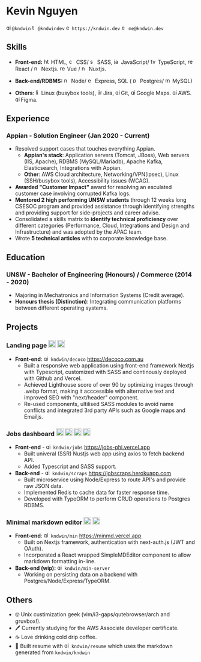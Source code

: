 # Kevin Nguyen
  <img src="https://simpleicons.org/icons/github.svg" alt="github" height="15px"/>`@kndwin` 
  <img src="https://simpleicons.org/icons/twitter.svg" alt="twitter" height="15px"/>`@kndwindev`
  <img src="https://img.icons8.com/windows/32/000000/domain.png" alt="email" height="15px">`https://kndwin.dev`
  <img src="https://img.icons8.com/dotty/80/000000/filled-sent.png" alt="email" height="15px"/> `me@kndwin.dev`

## Skills
- **Front-end:** 
  <img src="https://simpleicons.org/icons/html5.svg" alt="html5" height="15px"/> HTML, 
  <img src="https://simpleicons.org/icons/css3.svg" alt="css3" height="15px"/> CSS/
  <img src="https://simpleicons.org/icons/sass.svg" alt="sass" height="15px"/> SASS, 
  <img src="https://simpleicons.org/icons/javascript.svg" alt="javascript" height="15px"/> JavaScript/
  <img src="https://simpleicons.org/icons/typescript.svg" alt="typescript" height="15px"/> TypeScript, 
  <img src="https://simpleicons.org/icons/react.svg" alt="react" height="15px"/> React /
  <img src="https://simpleicons.org/icons/next-dot-js.svg" alt="nextjs" height="15px"/> Nextjs.
  <img src="https://simpleicons.org/icons/vue-dot-js.svg" alt="react" height="15px"/> Vue /
  <img src="https://simpleicons.org/icons/nuxt-dot-js.svg" alt="nextjs" height="15px"/> Nuxtjs.

- **Back-end/RDBMS:** 
  <img src="https://simpleicons.org/icons/node-dot-js.svg" alt="nodejs" height="15px"/> Node/
  <img src="https://simpleicons.org/icons/express.svg" alt="express" height="15px"/> Express, SQL (
  <img src="https://simpleicons.org/icons/postgresql.svg" alt="postgres" height="15px"/> Postgres/
  <img src="https://simpleicons.org/icons/mysql.svg" alt="mysql" height="15px"/> MySQL)

- **Others**: 
  <img src="https://simpleicons.org/icons/linux.svg" alt="linux" height="15px"/>Linux (busybox tools), 
  <img src="https://simpleicons.org/icons/jirasoftware.svg" alt="jira" height="15px"/>Jira,
  <img src="https://simpleicons.org/icons/git.svg" alt="git" height="15px"/>Git,
  <img src="https://simpleicons.org/icons/googlemaps.svg" alt="git" height="15px"/>Google Maps.
  <img src="https://simpleicons.org/icons/amazonaws.svg" alt="git" height="15px"/>AWS.
  <img src="https://simpleicons.org/icons/figma.svg" alt="git" height="15px"/>Figma.

## Experience
### Appian - Solution Engineer (Jan 2020 - Current)
- Resolved support cases that touches everything Appian.
	- **Appian's stack**: Application servers (Tomcat, JBoss), Web servers (IIS, Apache), 
		RDBMS (MySQL/Mariadb), Apache Kafka, Elasticsearch, Integrations with Appian.
	- **Other**: AWS Cloud architecture, Networking/VPN(ipsec), Linux (SSH/busybox tools), Accessibility issues (WCAG). 
- **Awarded "Customer Impact"** award for resolving an esculated customer case involving corrupted Kafka logs.
- **Mentored 2 high performing UNSW students** through 12 weeks long CSESOC program and provided assistance through identifying strengths and providing support for side-projects and career advise.
- Consolidated a skills matrix to **identify technical proficiency** over different categories (Performance, Cloud, Integrations and Design and Infrastructure) and was adopted by the APAC team.
- Wrote **5 technical articles** with to corporate knowledge base.

## Education
###  UNSW - Bachelor of Engineering (Honours) / Commerce (2014 - 2020)
- Majoring in Mechatronics and Information Systems (Credit average).
- **Honours thesis (Distinction)**: Integrating communication platforms between different operating systems.


## Projects
### Landing page  <img src="https://simpleicons.org/icons/next-dot-js.svg" alt="nextjs" height="20px"/> <img src="https://simpleicons.org/icons/googlemaps.svg" alt="nextjs" height="20px"/> 
- **Front-end**: <img src="https://simpleicons.org/icons/github.svg" alt="github" height="15px"/> `kndwin/decoco` https://decoco.com.au
    -	Built a responsive web application using front-end framework Nextjs with Typescript, customized with SASS and continously deployed with Github and Vercel.
    - Achieved Lighthouse score of over 90 by optimizing images through .webp format, making it acccessible with alternative text and improved SEO with "next/header" component.
    - Re-used components, ultilised SASS modules to avoid name conflicts and integrated 3rd party APIs such as Google maps and Emailjs.

<div style="page-break-before: always"></div>
<div style="page-break-after: always"></div>

### Jobs dashboard <img src="https://simpleicons.org/icons/nuxt-dot-js.svg" alt="nextjs" height="20px"/> <img src="https://simpleicons.org/icons/node-dot-js.svg" alt="nodejs" height="20px"/> <img src="https://simpleicons.org/icons/redis.svg" alt="redis" height="20px"/> <img src="https://simpleicons.org/icons/postgresql.svg" alt="postgresql" height="20px"/>
- **Front-end** - 
<img src="https://simpleicons.org/icons/github.svg" alt="github" height="15px"/> `kndwin/jobs` https://jobs-phi.vercel.app
    - Built univeral (SSR) Nustjs web app using axios to fetch backend API. 
    - Added Typescript and SASS support.
- **Back-end** -
<img src="https://simpleicons.org/icons/github.svg" alt="github" height="15px"/> `kndwin/scraps` https://jobscraps.herokuapp.com
    - Built microservice using Node/Express to route API's and provide raw JSON data.
    - Implemented Redis to cache data for faster response time.
    - Developed with TypeORM to perform CRUD operations to Postgres RDBMS.


### Minimal markdown editor <img src="https://simpleicons.org/icons/next-dot-js.svg" alt="nextjs" height="20px"/> <img src="https://simpleicons.org/icons/sass.svg" alt="nodejs" height="20px"/> 
- **Front-end**: <img src="https://simpleicons.org/icons/github.svg" alt="github" height="15px"/> `kndwin/min` https://minmd.vercel.app
    - Built on Nextjs framework, authentication with next-auth.js (JWT and OAuth).
    - Incorporated a React wrapped SimpleMDEditor component to allow markdown formatting in-line.
- **Back-end (wip):** <img src="https://simpleicons.org/icons/github.svg" alt="github" height="15px"/> `kndwin/min-server`
    - Working on persisting data on a backend with Postgres/Node/Express/TypeORM.

## Others
- 🤓 Unix custimization geek (vim/i3-gaps/qutebrowser/arch and gruvbox!).
- 🖊 Currently studying for the AWS Associate developer certificate.
- ☕ Love drinking cold drip coffee.
- 🔨  Built resume with 
<img src="https://simpleicons.org/icons/github.svg" alt="github" height="15px"/> `kndwin/resume` 
which uses the markdown generated from `kndwin/kndwin`
